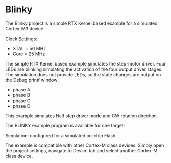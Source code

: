 # Blinky

The Blinky project is a simple RTX Kernel based example for a simulated Cortex-M3 device

Clock Settings:

- XTAL = 50 MHz
- Core = 25 MHz

The simple RTX Kernel based example simulates the step-motor driver. Four LEDs are blinking simulating the activation of the four output driver stages. The simulation does not provide LEDs, so the state changes
are output on the Debug printf window:

- phase A
- phase B
- phase C
- phase D

This example simulates Half step driver mode and CW rotation direction.

The BLINKY example program is available for one target:

  Simulation:          configured for a simulated on-chip Flash

The example is compatible with other Cortex-M class devices. Simply open the project settings, navigate to Device tab and select another Cortex-M class device.
